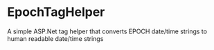 # EpochTagHelper
A simple ASP.Net tag helper that converts EPOCH date/time strings to human readable date/time strings
